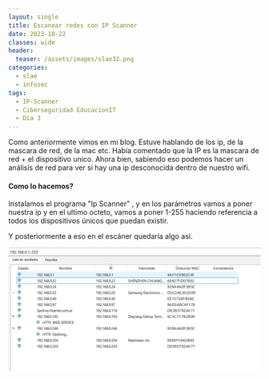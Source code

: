 ```yaml
---
layout: single
title: Escanear redes con IP Scanner
date: 2023-10-22
classes: wide
header:
  teaser: /assets/images/slae32.png
categories:
  - slae
  - infosec
tags:
  - IP-Scanner
  - Ciberseguridad EducacionIT
  - Dia 3
---
```


Como anteriormente vimos en mi blog.
Estuve hablando de los ip, de la mascara de red, de la mac etc.
Había comentado que la IP es la mascara de red + el dispositivo unico.
Ahora bien, sabiendo eso podemos hacer un análisis de red para ver si hay una ip desconocida dentro de nuestro wifi.

#### Como lo hacemos?
Instalamos el programa  "Ip Scanner" , y en los parámetros vamos a poner nuestra ip y en el ultimo octeto, vamos a poner 1-255 haciendo referencia a todos los dispositivos únicos que puedan existir.

Y posteriormente a eso en el escáner quedaría algo así.

![[Pasted image 20231122093118.png]](../assets/images/img-introduccion-a-ciberseguridad/Pasted%20image%2020231122093118.png)

